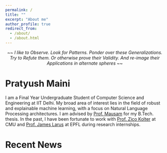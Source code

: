 ```yaml
---
permalink: /
title: ""
excerpt: "About me"
author_profile: true
redirect_from: 
  - /about/
  - /about.html
---
```

<p style="text-align: center;"><i> ~~ I like to Observe. Look for Patterns. Ponder over these Generalizations. Try to Refute them. Or otherwise prove their Validity. And re-image their Applications in alternate spheres ~~  </i></p>

Pratyush Maini
======
I am a Final Year Undergraduate Student of Computer Science and Engineering at IIT Delhi. My broad area of interest lies in the field of robust and explainable machine learning, with a focus on Natural Language Processing architectures. I am advised by [Prof. Mausam](http://www.cse.iitd.ernet.in/~mausam/) for my B.Tech. thesis. In the past, I have been fortunate to work with [Prof. Zico Kolter](www.zicokolter.com) at CMU and [Prof. James Larus](https://people.epfl.ch/james.larus) at EPFL during research internships.

Recent News
======
